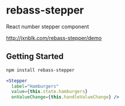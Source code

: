 
# rebass-stepper

React number stepper component

http://jxnblk.com/rebass-stepper/demo

## Getting Started

```bash
npm install rebass-stepper
```

```jsx
<Stepper
  label="Hamburgers"
  value={this.state.hamburgers}
  onValueChange={this.handleValueChange} />
```


